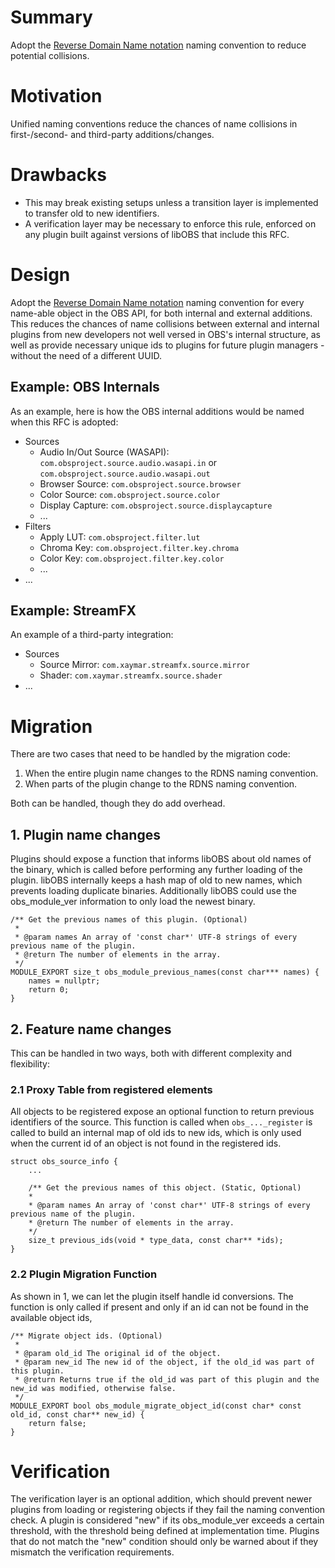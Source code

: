 # Summary
Adopt the [Reverse Domain Name notation](https://en.wikipedia.org/wiki/Reverse_domain_name_notation) naming convention to reduce potential collisions.

# Motivation
Unified naming conventions reduce the chances of name collisions in first-/second- and third-party additions/changes.

# Drawbacks
- This may break existing setups unless a transition layer is implemented to transfer old to new identifiers.
- A verification layer may be necessary to enforce this rule, enforced on any plugin built against versions of libOBS that include this RFC.

# Design
Adopt the [Reverse Domain Name notation](https://en.wikipedia.org/wiki/Reverse_domain_name_notation) naming convention for every name-able object in the OBS API, for both internal and external additions. This reduces the chances of name collisions between external and internal plugins from new developers not well versed in OBS's internal structure, as well as provide necessary unique ids to plugins for future plugin managers - without the need of a different UUID.

## Example: OBS Internals
As an example, here is how the OBS internal additions would be named when this RFC is adopted:

* Sources
    * Audio In/Out Source (WASAPI): `com.obsproject.source.audio.wasapi.in` or `com.obsproject.source.audio.wasapi.out`
    * Browser Source: `com.obsproject.source.browser`
    * Color Source: `com.obsproject.source.color`
    * Display Capture: `com.obsproject.source.displaycapture`
    * ...
* Filters
    * Apply LUT: `com.obsproject.filter.lut`
    * Chroma Key: `com.obsproject.filter.key.chroma`
    * Color Key: `com.obsproject.filter.key.color`
    * ...
* ...

## Example: StreamFX
An example of a third-party integration:

* Sources
    * Source Mirror: `com.xaymar.streamfx.source.mirror`
    * Shader: `com.xaymar.streamfx.source.shader`
* ...

# Migration
There are two cases that need to be handled by the migration code:

1. When the entire plugin name changes to the RDNS naming convention.
2. When parts of the plugin change to the RDNS naming convention.

Both can be handled, though they do add overhead.

## 1. Plugin name changes
Plugins should expose a function that informs libOBS about old names of the binary, which is called before performing any further loading of the plugin. libOBS internally keeps a hash map of old to new names, which prevents loading duplicate binaries. Additionally libOBS could use the obs_module_ver information to only load the newest binary.

```
/** Get the previous names of this plugin. (Optional)
 *
 * @param names An array of 'const char*' UTF-8 strings of every previous name of the plugin.
 * @return The number of elements in the array.
 */
MODULE_EXPORT size_t obs_module_previous_names(const char*** names) {
    names = nullptr;
    return 0;
}
```

## 2. Feature name changes
This can be handled in two ways, both with different complexity and flexibility:

### 2.1 Proxy Table from registered elements
All objects to be registered expose an optional function to return previous identifiers of the source. This function is called when `obs_..._register` is called to build an internal map of old ids to new ids, which is only used when the current id of an object is not found in the registered ids.

```
struct obs_source_info {
    ...

    /** Get the previous names of this object. (Static, Optional)
    *
    * @param names An array of 'const char*' UTF-8 strings of every previous name of the plugin.
    * @return The number of elements in the array.
    */
    size_t previous_ids(void * type_data, const char** *ids);
}
```

### 2.2 Plugin Migration Function
As shown in 1, we can let the plugin itself handle id conversions. The function is only called if present and only if an id can not be found in the available object ids,

```
/** Migrate object ids. (Optional)
 *
 * @param old_id The original id of the object.
 * @param new_id The new id of the object, if the old_id was part of this plugin.
 * @return Returns true if the old_id was part of this plugin and the new_id was modified, otherwise false.
 */
MODULE_EXPORT bool obs_module_migrate_object_id(const char* const old_id, const char** new_id) {
    return false;
}
```

# Verification
The verification layer is an optional addition, which should prevent newer plugins from loading or registering objects if they fail the naming convention check. A plugin is considered "new" if its obs_module_ver exceeds a certain threshold, with the threshold being defined at implementation time. Plugins that do not match the "new" condition should only be warned about if they mismatch the verification requirements.
